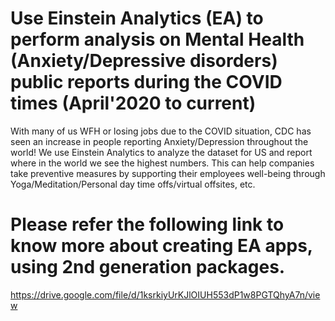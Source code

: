 
# Use Einstein Analytics (EA) to perform analysis on Mental Health (Anxiety/Depressive disorders) public reports during the COVID times (April'2020 to current)

With many of us WFH or losing jobs due to the COVID situation, CDC has seen an increase in people reporting Anxiety/Depression throughout the world! We use Einstein Analytics to analyze the dataset for US and report where in the world we see the highest numbers. This can help companies take preventive measures by supporting their employees well-being through Yoga/Meditation/Personal day time offs/virtual offsites, etc.

# Please refer the following link to know more about creating EA apps, using 2nd generation packages.

https://drive.google.com/file/d/1ksrkiyUrKJlOIUH553dP1w8PGTQhyA7n/view
